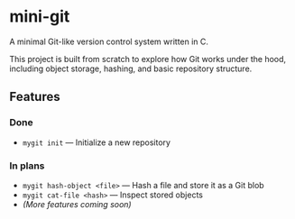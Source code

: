 # mini-git

A minimal Git-like version control system written in C.

This project is built from scratch to explore how Git works under the hood, including object storage, hashing, and basic repository structure.

## Features

### Done
- `mygit init` — Initialize a new repository

### In plans
- `mygit hash-object <file>` — Hash a file and store it as a Git blob
- `mygit cat-file <hash>` — Inspect stored objects
- *(More features coming soon)*

